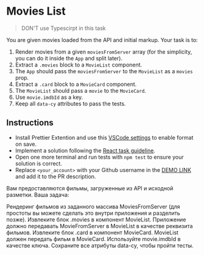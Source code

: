 # Movies List

> DON'T use Typescirpt in this task

You are given movies loaded from the API and initial markup. Your task is to:

1. Render movies from a given `moviesFromServer` array (for the simplicity, you can do it inside the `App` and split later).
1. Extract a `.movies` block to a `MovieList` component.
1. The `App` should pass the `moviesFromServer` to the `MovieList` as a `movies` prop.
1. Extract a `.card` block to a `MovieCard` component.
1. The `MovieList` should pass a `movie` to the `MovieCard`.
1. Use `movie.imdbId` as a key.
1. Keep all `data-cy` attributes to pass the tests.

## Instructions
- Install Prettier Extention and use this [VSCode settings](https://mate-academy.github.io/fe-program/tools/vscode/settings.json) to enable format on save.
- Implement a solution following the [React task guideline](https://github.com/mate-academy/react_task-guideline#react-tasks-guideline).
- Open one more terminal and run tests with `npm test` to ensure your solution is correct.
- Replace `<your_account>` with your Github username in the [DEMO LINK](https://<your_account>.github.io/react_movies-list-js/) and add it to the PR description.

Вам предоставляются фильмы, загруженные из API и исходной разметки. Ваша задача:

Рендеринг фильмов из заданного массива MoviesFromServer (для простоты вы можете сделать это внутри приложения и разделить позже).
Извлеките блок .movies в компонент MovieList.
Приложение должно передавать MovieFromServer в MovieList в качестве реквизита фильмов.
Извлеките блок .card в компонент MovieCard.
MovieList должен передать фильм в MovieCard.
Используйте movie.imdbId в качестве ключа.
Сохраните все атрибуты data-cy, чтобы пройти тесты.

